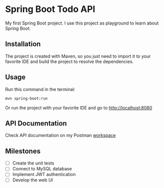 # Spring Boot Todo API
My first Spring Boot project. I use this project as playground to learn about Spring Boot.

## Installation
The project is created with Maven, so you just need to import it to your favorite IDE and build the project to resolve the dependencies.

## Usage 
Run this command in the terminal:
```
mvn spring-boot:run
```
Or run the project with your favorite IDE and go to [http://localhost:8080](http://localhost:8080)

## API Documentation
Check API documentation on my Postman [workspace](https://elements.getpostman.com/redirect?entityId=7580989-183374e9-16e1-4adf-b4ac-db9ab9597873&entityType=collection)

## Milestones
- [ ] Create the unit tests
- [ ] Connect to MySQL database
- [ ] Implement JWT authentication
- [ ] Develop the web UI